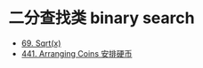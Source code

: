 # 二分查找类 binary search

* [69. Sqrt\(x\)](/BinarySearch/69.SqrtX.md)
* [441. Arranging Coins 安排硬币](/BinarySearch/441.ArrangingCoins.md)



